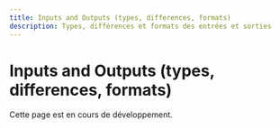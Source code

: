 ```yaml
---
title: Inputs and Outputs (types, differences, formats)
description: Types, différences et formats des entrées et sorties
---
```


# Inputs and Outputs (types, differences, formats)

Cette page est en cours de développement.

<!-- TODO: Ajouter le guide des inputs/outputs --> 